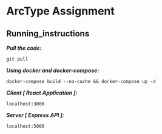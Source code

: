 # ArcType Assignment

## Running_instructions

**_Pull the code:_**
```
git pull
```
**_Using docker and docker-compose:_**
```
docker-compose build --no-cache && docker-compose up -d
```

**_Client   [  React Application  ]:_**
```
localhost:3000
```
**_Server   [ Express API  ]:_**
```
localhost:5000
```
